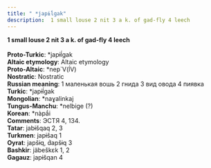 ```yaml
---
title: " *japɨĺgak"
description:  1 small louse 2 nit 3 a k. of gad-fly 4 leech
---
```

<p data-pagefind-weight="0.5">
<strong> 1 small louse 2 nit 3 a k. of gad-fly 4 leech</strong><br><br>
<strong>Proto-Turkic</strong>:  *japɨĺgak<br>
<strong>Altaic etymology</strong>:  Altaic etymology<br>
<strong> Proto-Altaic</strong>:  *nep`V(ĺV)<br>
<strong>Nostratic</strong>:  Nostratic<br>
<strong>Russian meaning</strong>:  1 маленькая вошь 2 гнида 3 вид овода 4 пиявка<br>
<strong>Turkic</strong>:  *japɨĺgak<br>
<strong>Mongolian</strong>:  *naɣalinkaj<br>
<strong>Tungus-Manchu</strong>:  *nelbige (?)<br>
<strong>Korean</strong>:  *nàpắi<br>
<strong>Comments</strong>:  ЭСТЯ 4, 134.<br>
<strong>Tatar</strong>:  jabɨšqaq 2, 3<br>
<strong>Turkmen</strong>:  japɨšaq 1<br>
<strong>Oyrat</strong>:  japšɨq, d́apšɨq 3<br>
<strong>Bashkir</strong>:  jäbeškɛk 1, 2<br>
<strong>Gagauz</strong>:  japɨšqan 4<br>

</p>
